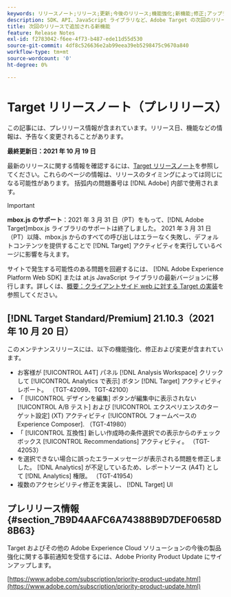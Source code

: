 ```yaml
---
keywords: リリースノート;リリース;更新;今後のリリース;機能強化;新機能;修正;アップデート;プレリリース
description: SDK、API、JavaScript ライブラリなど、Adobe Target の次回のリリースに含まれている新機能、機能強化および修正について説明します。
title: 次回のリリースで追加される新機能
feature: Release Notes
exl-id: f2783042-f6ee-4f73-b487-ede11d55d530
source-git-commit: 4df8c526636e2ab99eea39eb5298475c9670a840
workflow-type: tm+mt
source-wordcount: '0'
ht-degree: 0%

---
```


# Target リリースノート（プレリリース）

この記事には、プレリリース情報が含まれています。リリース日、機能などの情報は、予告なく変更されることがあります。

**最終更新日：2021 年 10 月 19 日**

最新のリリースに関する情報を確認するには、[Target リリースノート](release-notes.md)を参照してください。これらのページの情報は、リリースのタイミングによっては同じになる可能性があります。 括弧内の問題番号は [!DNL Adobe] 内部で使用されます。

>[!IMPORTANT]
>
>**mbox.js のサポート**：2021 年 3 月 31 日（PT）をもって、[!DNL Adobe Target]mbox.js ライブラリのサポートは終了しました。 2021 年 3 月 31 日（PT）以降、mbox.js からのすべての呼び出しはエラーなく失敗し、デフォルトコンテンツを提供することで [!DNL Target] アクティビティを実行しているページに影響を与えます。
>
>サイトで発生する可能性のある問題を回避するには、 [!DNL Adobe Experience Platform Web SDK] または at.js JavaScript ライブラリの最新バージョンに移行します。詳しくは、[概要：クライアントサイド web に対する Target の実装](/help/c-implementing-target/c-implementing-target-for-client-side-web/implement-target-for-client-side-web.md)を参照してください。

## [!DNL Target Standard/Premium] 21.10.3（2021 年 10 月 20 日）

このメンテナンスリリースには、以下の機能強化、修正および変更が含まれています。

* お客様が [!UICONTROL A4T] パネル [!DNL Analysis Workspace] クリックして [!UICONTROL Analytics で表示] ボタン [!DNL Target] アクティビティレポート。 （TGT-42099、TGT-42100）
* 「 [!UICONTROL デザインを編集] ボタンが編集中に表示されない [!UICONTROL A/B テスト] および [!UICONTROL エクスペリエンスのターゲット設定] (XT) アクティビティ [!UICONTROL フォームベースの Experience Composer]. （TGT-41980）
* 「 [!UICONTROL 互換性] 新しい作成時の条件選択での表示からのチェックボックス [!UICONTROL Recommendations] アクティビティ。 （TGT-42053）
* を選択できない場合に誤ったエラーメッセージが表示される問題を修正しました。 [!DNL Analytics] が不足しているため、レポートソース (A4T) として [!DNL Analytics] 権限。 （TGT-41954）
* 複数のアクセシビリティ修正を実装し、 [!DNL Target] UI

## プレリリース情報 {#section_7B9D4AAFC6A74388B9D7DEF0658D8B63}

Target およびその他の Adobe Experience Cloud ソリューションの今後の製品強化に関する事前通知を受信するには、Adobe Priority Product Update にサインアップします。

[https://www.adobe.com/subscription/priority-product-update.html](https://www.adobe.com/subscription/priority-product-update.html)

